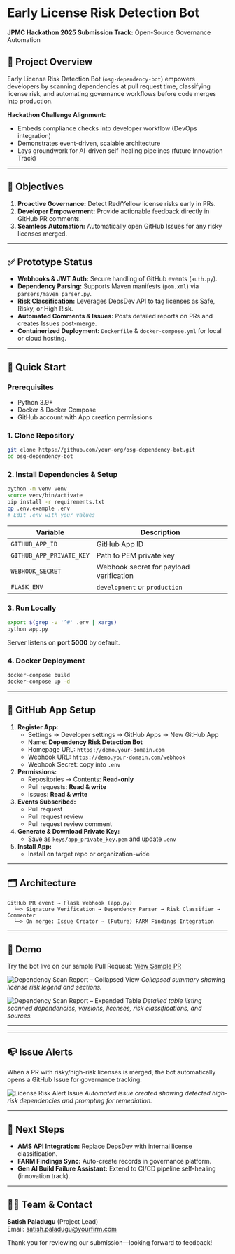 # Early License Risk Detection Bot

**JPMC Hackathon 2025 Submission**
**Track:** Open-Source Governance Automation

## 🏁 Project Overview
Early License Risk Detection Bot (`osg-dependency-bot`) empowers developers by scanning dependencies at pull request time, classifying license risk, and automating governance workflows before code merges into production.

**Hackathon Challenge Alignment:**
- Embeds compliance checks into developer workflow (DevOps integration)  
- Demonstrates event-driven, scalable architecture  
- Lays groundwork for AI-driven self-healing pipelines (future Innovation Track)

---

## 🎯 Objectives
1. **Proactive Governance:** Detect Red/Yellow license risks early in PRs.  
2. **Developer Empowerment:** Provide actionable feedback directly in GitHub PR comments.  
3. **Seamless Automation:** Automatically open GitHub Issues for any risky licenses merged.

---

## ✅ Prototype Status
- **Webhooks & JWT Auth:** Secure handling of GitHub events (`auth.py`).  
- **Dependency Parsing:** Supports Maven manifests (`pom.xml`) via `parsers/maven_parser.py`.  
- **Risk Classification:** Leverages DepsDev API to tag licenses as Safe, Risky, or High Risk.  
- **Automated Comments & Issues:** Posts detailed reports on PRs and creates Issues post-merge.  
- **Containerized Deployment:** `Dockerfile` & `docker-compose.yml` for local or cloud hosting.

---

## 🚀 Quick Start

### Prerequisites
- Python 3.9+  
- Docker & Docker Compose  
- GitHub account with App creation permissions

### 1. Clone Repository
```bash
git clone https://github.com/your-org/osg-dependency-bot.git
cd osg-dependency-bot
```

### 2. Install Dependencies & Setup
```bash
python -m venv venv
source venv/bin/activate
pip install -r requirements.txt
cp .env.example .env
# Edit .env with your values
```  

| Variable                 | Description                                 |
|--------------------------|---------------------------------------------|
| `GITHUB_APP_ID`          | GitHub App ID                               |
| `GITHUB_APP_PRIVATE_KEY` | Path to PEM private key                     |
| `WEBHOOK_SECRET`         | Webhook secret for payload verification     |
| `FLASK_ENV`              | `development` or `production`               |

### 3. Run Locally
```bash
export $(grep -v '^#' .env | xargs)
python app.py
```  
Server listens on **port 5000** by default.

### 4. Docker Deployment
```bash
docker-compose build
docker-compose up -d
```

---

## 🔧 GitHub App Setup
1. **Register App:**  
   - Settings → Developer settings → GitHub Apps → New GitHub App  
   - Name: **Dependency Risk Detection Bot**  
   - Homepage URL: `https://demo.your-domain.com`  
   - Webhook URL: `https://demo.your-domain.com/webhook`  
   - Webhook Secret: copy into `.env`
2. **Permissions:**  
   - Repositories → Contents: **Read-only**  
   - Pull requests: **Read & write**  
   - Issues: **Read & write**  
3. **Events Subscribed:**  
   - Pull request  
   - Pull request review  
   - Pull request review comment
4. **Generate & Download Private Key:**  
   - Save as `keys/app_private_key.pem` and update `.env`
5. **Install App:**  
   - Install on target repo or organization-wide

---

## 🗂️ Architecture
```text
GitHub PR event → Flask Webhook (app.py)
  └─> Signature Verification → Dependency Parser → Risk Classifier → Commenter
  └─> On merge: Issue Creator → (Future) FARM Findings Integration
```

---

## 📸 Demo

Try the bot live on our sample Pull Request: [View Sample PR](https://github.com/your-org/osg-dependency-bot/pull/1)

![Dependency Scan Report – Collapsed View](docs/screenshots/dependency-report-collapsed.PNG)
*Collapsed summary showing license risk legend and sections.*

![Dependency Scan Report – Expanded Table](docs/screenshots/dependency-report-expanded.PNG)
*Detailed table listing scanned dependencies, versions, licenses, risk classifications, and sources.*

---

---

## 📭 Issue Alerts

When a PR with risky/high-risk licenses is merged, the bot automatically opens a GitHub Issue for governance tracking:

![License Risk Alert Issue](docs/screenshots/license-risk-alert-issue.PNG)
*Automated issue created showing detected high-risk dependencies and prompting for remediation.*

---

## 🔮 Next Steps
- **AMS API Integration:** Replace DepsDev with internal license classification.  
- **FARM Findings Sync:** Auto-create records in governance platform.  
- **Gen AI Build Failure Assistant:** Extend to CI/CD pipeline self-healing (innovation track).  

---

## 🙋‍♂️ Team & Contact
**Satish Paladugu** (Project Lead)  
Email: satish.paladugu@yourfirm.com

Thank you for reviewing our submission—looking forward to feedback!

